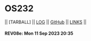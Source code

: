 # OS232

|| [TARBALL] || [LOG](TXT/mylog.txt) || [GitHub](https://github.com/Sirered/os232) || [LINKS](/links.md) ||

#### REV08e: Mon 11 Sep 2023 20:35
